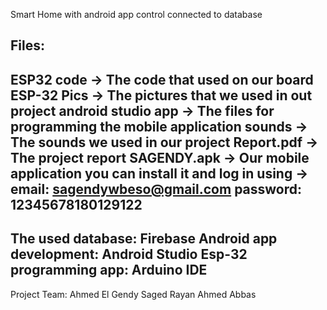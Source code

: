 Smart Home with android app control connected to database

Files:
-------
ESP32 code -> The code that used on our board ESP-32
Pics -> The pictures that we used in out project
android studio app -> The files for programming the mobile application
sounds -> The sounds we used in our project
Report.pdf -> The project report
SAGENDY.apk -> Our mobile application you can install it and log in using ->
email: sagendywbeso@gmail.com
password: 12345678180129122
-------------------------------------------------------------------------------
The used database: Firebase
Android app development: Android Studio
Esp-32 programming app: Arduino IDE
------------------------------------------
Project Team:
Ahmed El Gendy
Saged Rayan
Ahmed Abbas
